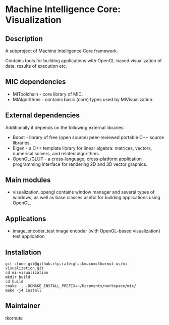 Machine Intelligence Core: Visualization
=========================================

Description
-----------

A subproject of Machine Intelligence Core framework.

Contains tools for building applications with OpenGL-based visualization of data, results of execution etc.

MIC dependencies
------------
   * MIToolchain - core library of MIC.
   * MIAlgorithms - contains basic (core) types used by MIVisualization.

External dependencies
------------
Additionally it depends on the following external libraries:
   * Boost - library of free (open source) peer-reviewed portable C++ source libraries.
   * Eigen - a C++ template library for linear algebra: matrices, vectors, numerical solvers, and related algorithms.
   * OpenGL/GLUT - a cross-language, cross-platform application programming interface for rendering 2D and 3D vector graphics.

Main modules
------------
   *  visualization_opengl contains window manager and several types of windows, as well as base classes useful for building applications using OpenGL. 

Applications
------------
   *  image_encoder_test image encoder (with OpenGL-based visualization) test application 

Installation
------------
```
git clone git@github.rtp.raleigh.ibm.com:tkornut-us/mi-visualization.git
cd mi-visualization
mkdir build
cd build
cmake .. -DCMAKE_INSTALL_PREFIX=~/Documents/workspace/mic/
make -j4 install
```

Maintainer
----------
tkornuta